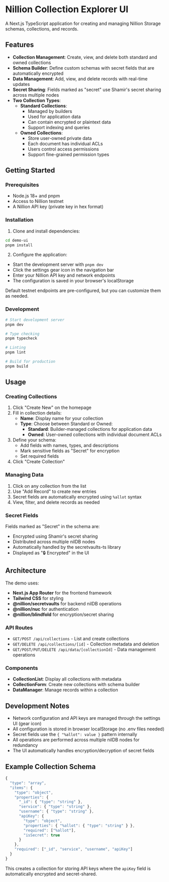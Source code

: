 # Nillion Collection Explorer UI

A Next.js TypeScript application for creating and managing Nillion Storage schemas, collections, and records.

## Features

- **Collection Management**: Create, view, and delete both standard and owned collections
- **Schema Builder**: Define custom schemas with secret fields that are automatically encrypted
- **Data Management**: Add, view, and delete records with real-time updates
- **Secret Sharing**: Fields marked as "secret" use Shamir's secret sharing across multiple nodes
- **Two Collection Types**:
  - **Standard Collections**:
    - Managed by builders
    - Used for application data
    - Can contain encrypted or plaintext data
    - Support indexing and queries
  - **Owned Collections**:
    - Store user-owned private data
    - Each document has individual ACLs
    - Users control access permissions
    - Support fine-grained permission types

## Getting Started

### Prerequisites

- Node.js 18+ and pnpm
- Access to Nillion testnet
- A Nillion API key (private key in hex format)

### Installation

1. Clone and install dependencies:

```bash
cd demo-ui
pnpm install
```

2. Configure the application:

- Start the development server with `pnpm dev`
- Click the settings gear icon in the navigation bar
- Enter your Nillion API key and network endpoints
- The configuration is saved in your browser's localStorage

Default testnet endpoints are pre-configured, but you can customize them as needed.

### Development

```bash
# Start development server
pnpm dev

# Type checking
pnpm typecheck

# Linting
pnpm lint

# Build for production
pnpm build
```

## Usage

### Creating Collections

1. Click "Create New" on the homepage
2. Fill in collection details:
   - **Name**: Display name for your collection
   - **Type**: Choose between Standard or Owned:
     - **Standard**: Builder-managed collections for application data
     - **Owned**: User-owned collections with individual document ACLs
3. Define your schema:
   - Add fields with names, types, and descriptions
   - Mark sensitive fields as "Secret" for encryption
   - Set required fields
4. Click "Create Collection"

### Managing Data

1. Click on any collection from the list
2. Use "Add Record" to create new entries
3. Secret fields are automatically encrypted using `%allot` syntax
4. View, filter, and delete records as needed

### Secret Fields

Fields marked as "Secret" in the schema are:

- Encrypted using Shamir's secret sharing
- Distributed across multiple nilDB nodes
- Automatically handled by the secretvaults-ts library
- Displayed as "🔒 Encrypted" in the UI

## Architecture

The demo uses:

- **Next.js App Router** for the frontend framework
- **Tailwind CSS** for styling
- **@nillion/secretvaults** for backend nilDB operations
- **@nillion/nuc** for authentication
- **@nillion/blindfold** for encryption/secret sharing

### API Routes

- `GET/POST /api/collections` - List and create collections
- `GET/DELETE /api/collections/[id]` - Collection metadata and deletion
- `GET/POST/PUT/DELETE /api/data/[collectionId]` - Data management operations

### Components

- **CollectionList**: Display all collections with metadata
- **CollectionForm**: Create new collections with schema builder
- **DataManager**: Manage records within a collection

## Development Notes

- Network configuration and API keys are managed through the settings UI (gear icon)
- All configuration is stored in browser localStorage (no .env files needed)
- Secret fields use the `{ "%allot": value }` pattern internally
- All operations are performed across multiple nilDB nodes for redundancy
- The UI automatically handles encryption/decryption of secret fields

## Example Collection Schema

```typescript
{
  "type": "array",
  "items": {
    "type": "object",
    "properties": {
      "_id": { "type": "string" },
      "service": { "type": "string" },
      "username": { "type": "string" },
      "apiKey": {
        "type": "object",
        "properties": { "%allot": { "type": "string" } },
        "required": ["%allot"],
        "isSecret": true
      }
    },
    "required": ["_id", "service", "username", "apiKey"]
  }
}
```

This creates a collection for storing API keys where the `apiKey` field is automatically encrypted and secret-shared.
